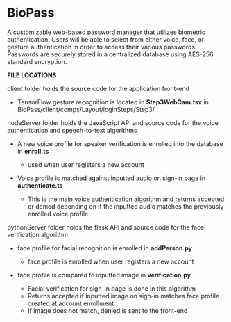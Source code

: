# BioPass

A customizable web-based password manager that utilizes biometric authentication. Users will be able to select from either voice, face, or gesture authentication in order to access their various passwords. Passwords are securely stored in a centralized database using AES-256 standard encryption. 


**FILE LOCATIONS**

client folder holds the source code for the application front-end

  - TensorFlow gesture recognition is located in **Step3WebCam.tsx** in BioPass/client/comps/Layout/loginSteps/Step3/

nodeServer folder holds the JavaScript API and source code for the voice authentication and speech-to-text algorithms 

  - A new voice profile for speaker verification is enrolled into the database in **enroll.ts**
    - used when user registers a new account
  
  - Voice profile is matched against inputted audio on sign-in page in **authenticate.ts**
    - This is the main voice authentication algorithm and returns accepted or denied depending on if the inputted audio matches the previously enrolled voice profile

pythonServer folder holds the flask API and source code for the face verification algorithm

  - face profile for facial recognition is enrolled in **addPerson.py**
    - face profile is enrolled when user registers a new account
  
  - face profile is compared to inputted image in **verification.py**
    - Facial verification for sign-in page is done in this algorithm
    - Returns accepted if inputted image on sign-in matches face profile created at account enrollment
    - If image does not match, denied is sent to the front-end
